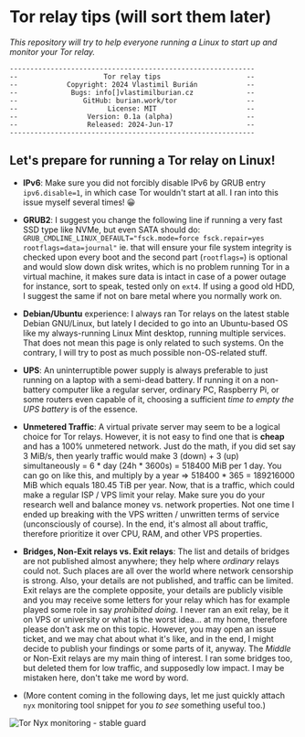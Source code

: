 # Tor relay tips (will sort them later)

_This repository will try to help everyone running a Linux to start up and monitor your Tor relay._

```none
------------------------------------------------------------
--                     Tor relay tips                     --
--            Copyright: 2024 Vlastimil Burián            --
--             Bugs: info[]vlastimilburian.cz             --
--                GitHub: burian.work/tor                 --
--                      License: MIT                      --
--                 Version: 0.1a (alpha)                  --
--                 Released: 2024-Jun-17                  --
------------------------------------------------------------
```

## Let's prepare for running a Tor relay on Linux!

- **IPv6**: Make sure you did not forcibly disable IPv6 by GRUB entry `ipv6.disable=1`, in which case Tor wouldn't start at all. I ran into this issue myself several times! 😀

- **GRUB2**: I suggest you change the following line if running a very fast SSD type like NVMe, but even SATA should do: `GRUB_CMDLINE_LINUX_DEFAULT="fsck.mode=force fsck.repair=yes rootflags=data=journal"` ie. that will ensure your file system integrity is checked upon every boot and the second part (`rootflags=`) is optional and would slow down disk writes, which is no problem running Tor in a virtual machine, it makes sure data is intact in case of a power outage for instance, sort to speak, tested only on `ext4`. If using a good old HDD, I suggest the same if not on bare metal where you normally work on.

- **Debian/Ubuntu** experience: I always ran Tor relays on the latest stable Debian GNU/Linux, but lately I decided to go into an Ubuntu-based OS like my always-running Linux Mint desktop, running multiple services. That does not mean this page is only related to such systems. On the contrary, I will try to post as much possible non-OS-related stuff.

- **UPS**: An uninterruptible power supply is always preferable to just running on a laptop with a semi-dead battery. If running it on a non-battery computer like a regular server, ordinary PC, Raspberry Pi, or some routers even capable of it, choosing a sufficient _time to empty the UPS battery_ is of the essence.

- **Unmetered Traffic**: A virtual private server may seem to be a logical choice for Tor relays. However, it is not easy to find one that is **cheap** and has a 100% unmetered network. Just do the math, if you did set say 3 MiB/s, then yearly traffic would make 3 (down) + 3 (up) simultaneously = 6 * day (24h * 3600s) = 518400 MiB per 1 day. You can go on like this, and multiply by a year => 518400 * 365 = 189216000 MiB which equals 180.45 TiB per year. Now, that is a traffic, which could make a regular ISP / VPS limit your relay. Make sure you do your research well and balance money vs. network properties. Not one time I ended up breaking with the VPS written / unwritten terms of service (unconsciously of course). In the end, it's almost all about traffic, therefore prioritize it over CPU, RAM, and other VPS properties.

- **Bridges, Non-Exit relays vs. Exit relays**: The list and details of bridges are not published almost anywhere; they help where _ordinary_ relays could not. Such places are all over the world where network censorship is strong. Also, your details are not published, and traffic can be limited. Exit relays are the complete opposite, your details are publicly visible and you may receive some letters for your relay which has for example played some role in say _prohibited doing_. I never ran an exit relay, be it on VPS or university or what is the worst idea... at my home, therefore please don't ask me on this topic. However, you may open an issue ticket, and we may chat about what it's like, and in the end, I might decide to publish your findings or some parts of it, anyway. The _Middle_ or Non-Exit relays are my main thing of interest. I ran some bridges too, but deleted them for low traffic, and supposedly low impact. I may be mistaken here, don't take me word by word.

- (More content coming in the following days, let me just quickly attach `nyx` monitoring tool snippet for you _to see_ something useful too.)

  
![Tor Nyx monitoring - stable guard](https://github.com/burianvlastimil/tor-relay-tips/assets/14146682/65667692-08fa-41b9-811b-0ed68ead5945)
